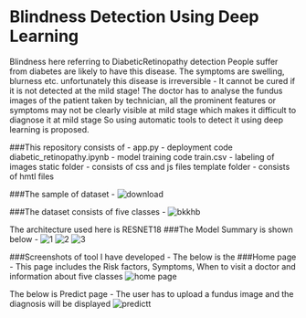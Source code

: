 
# Blindness Detection Using Deep Learning

Blindness here referring to DiabeticRetinopathy detection
People suffer from diabetes are likely to have this disease.
The symptoms are swelling, blurness etc.
unfortunately this disease is irreversible - It cannot be cured if it is not detected at the mild stage!
The doctor has to analyse the fundus images of the patient taken by technician, 
all the prominent features or symptoms may not be clearly visible at mild stage which makes it difficult to diagnose it at mild stage
So using automatic tools to detect it using deep learning is proposed.

###This repository consists of -
app.py - deployment code
diabetic_retinopathy.ipynb - model training code
train.csv - labeling of images 
static folder - consists of css and js files
template folder - consists of hmtl files

###The sample of dataset -
![download](https://user-images.githubusercontent.com/66114853/144719873-66906303-d64d-4628-9fbd-c2250995b2b6.png)


###The dataset consists of five classes -
![bkkhb](https://user-images.githubusercontent.com/66114853/144719867-6ea45e8d-6626-4159-becb-fa8bfd8a0034.PNG)


The architecture used here is RESNET18
###The Model Summary is shown below -
![1](https://user-images.githubusercontent.com/66114853/144719617-56b204c8-c477-4286-a0b3-af154be40589.PNG)
![2](https://user-images.githubusercontent.com/66114853/144719842-e7b3c478-25fb-4331-892b-5d718e4b8047.PNG)
![3](https://user-images.githubusercontent.com/66114853/144719849-dddd2296-b74b-4103-8269-bad818ad3eb9.PNG)


###Screenshots of tool I have developed -
The below is the ###Home page - This page includes the Risk factors, Symptoms, When to visit a doctor and information about five classes
![home page](https://user-images.githubusercontent.com/66114853/144719894-20d1b254-206c-478b-a946-7ea82b460fac.PNG)


The below is Predict page - The user has to upload a fundus image and the diagnosis will be displayed
![predictt](https://user-images.githubusercontent.com/66114853/144719978-928f44b5-c5f9-4e81-8268-c581f5817a6e.PNG)
